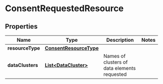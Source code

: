 # ConsentRequestedResource

## Properties
Name | Type | Description | Notes
------------ | ------------- | ------------- | -------------
**resourceType** | [**ConsentResourceType**](ConsentResourceType.md) |  | 
**dataClusters** | [**List&lt;DataCluster&gt;**](DataCluster.md) | Names of clusters of data elements requested | 
